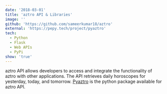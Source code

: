 ```yaml
---
date: '2018-03-01'
title: 'aztro API & Libraries'
image: ''
github: 'https://github.com/sameerkumar18/aztro'
external: 'https://pepy.tech/project/pyaztro'
tech:
  - Python
  - Flask
  - Web APIs
  - PyPi
show: 'true'
---
```


aztro API allows developers to access and integrate the functionality of aztro with other applications. The API retrieves daily horoscopes for yesterday, today, and tomorrow.
[Pyaztro](https://github.com/sameerkumar18/pyaztro) is the python package available for aztro API.
